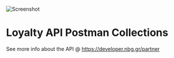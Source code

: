 ![Screenshot](https://microsites.nbg.gr/api.gateway/publicportal/sites/default/files/2018-11/black_logo.jpg) 

# Loyalty API Postman Collections

See more info about the API @ https://developer.nbg.gr/partner

